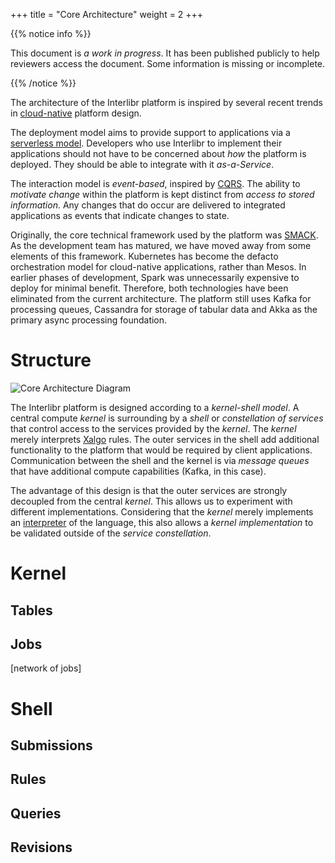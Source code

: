 +++
title = "Core Architecture"
weight = 2
+++

{{% notice info %}}

This document is *a work in progress*. It has been published publicly to help
reviewers access the document. Some information is missing or incomplete.

{{% /notice %}}

The architecture of the Interlibr platform is inspired by several recent trends
in [cloud-native](https://www.cncf.io/about/faq/) platform design.

The deployment model aims to provide support to applications via a [serverless
model](https://github.com/cncf/wg-serverless/tree/master/whitepapers/serverless-overview). Developers
who use Interlibr to implement their applications should not have to be
concerned about _how_ the platform is deployed. They should be able to integrate
with it _as-a-Service_.

The interaction model is _event-based_, inspired by
[CQRS](https://en.wikipedia.org/wiki/Command–query_separation). The ability to
_motivate change_ within the platform is kept distinct from _access to stored
information_. Any changes that do occur are delivered to integrated applications
as events that indicate changes to state.

Originally, the core technical framework used by the platform was
[SMACK](mesosphere.com/blog/smack-stack-new-lamp-stack/). As the development
team has matured, we have moved away from some elements of this
framework. Kubernetes has become the defacto orchestration model for
cloud-native applications, rather than Mesos. In earlier phases of development,
Spark was unnecessarily expensive to deploy for minimal benefit. Therefore, both
technologies have been eliminated from the current architecture. The platform
still uses Kafka for processing queues, Cassandra for storage of tabular data
and Akka as the primary async processing foundation.

# Structure

![Core Architecture Diagram](/images/core.architecture.svg)

The Interlibr platform is designed according to a _kernel-shell model_. A
central compute _kernel_ is surrounding by a _shell_ or _constellation of
services_ that control access to the services provided by the _kernel_. The
_kernel_ merely interprets [Xalgo](../language/xalgo) rules. The outer services
in the shell add additional functionality to the platform that would be required
by client applications. Communication between the shell and the kernel is via
_message queues_ that have additional compute capabilities (Kafka, in this
case).

The advantage of this design is that the outer services are strongly decoupled
from the central _kernel_. This allows us to experiment with different
implementations. Considering that the _kernel_ merely implements an
[interpreter](../language/interpreter) of the language, this also allows a
_kernel implementation_ to be validated outside of the _service constellation_.

# Kernel

## Tables

## Jobs

[network of jobs]

# Shell

## Submissions

## Rules

## Queries

## Revisions



